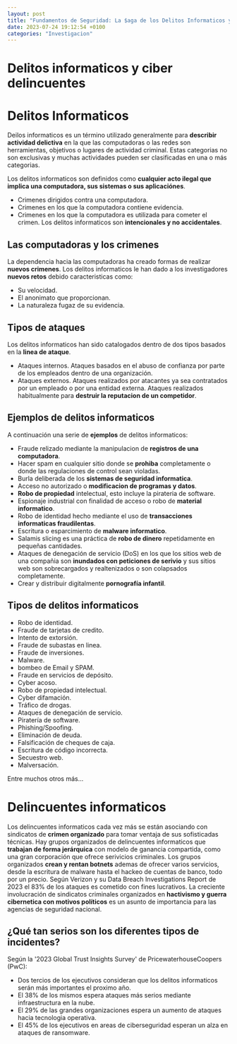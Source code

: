 ```yaml
---
layout: post
title: "Fundamentos de Seguridad: La $aga de los Delitos Informaticos y Ciber Delincuentes"
date: 2023-07-24 19:12:54 +0100
categories: "Investigacion"
---
```

# Delitos informaticos y ciber delincuentes 
# Delitos Informaticos
Deilos informaticos es un término utilizado generalmente para __describir actividad delictiva__ en la que las computadoras o las redes son herramientas, objetivos o lugares de actividad criminal. Estas categorias no son exclusivas y muchas actividades pueden ser clasificadas en una o más categorias.

Los delitos informaticos son definidos como __cualquier acto ilegal que implica una computadora, sus sistemas o sus aplicaciónes__.
- Crimenes dirigidos contra una computadora.
- Crimenes en los que la computadora contiene evidencia.
- Crimenes en los que la computadora es utilizada para cometer el crimen.
Los delitos informaticos son __intencionales y no accidentales__.
## Las computadoras y los crimenes 
La dependencia hacia las computadoras ha creado formas de realizar __nuevos crimenes__.
Los delitos informaticos le han dado a los investigadores __nuevos retos__ debido caracteristicas como:
- Su velocidad.
- El anonimato que proporcionan.
- La naturaleza fugaz de su evidencia.

## Tipos de ataques

Los delitos informaticos han sido catalogados dentro de dos tipos basados en la __linea de ataque__.
- Ataques internos. Ataques basados en el abuso de confianza por parte de los empleados dentro de una organización.
- Ataques externos. Ataques realizados por atacantes ya sea contratados por un empleado o por una entidad externa. Ataques realizados habitualmente para __destruir la reputacion de un competidor__.

## Ejemplos de delitos informaticos
A continuación una serie de __ejemplos__ de delitos informaticos:

- Fraude relizado mediante la manipulacion de __registros de una computadora__.
- Hacer spam en cualquier sitio donde se __prohiba__ completamente o donde las regulaciones de control sean violadas.
- Burla deliberada de los __sistemas de seguridad informatica__.
- Acceso no autorizado o __modificacion de programas y datos__.
- __Robo de propiedad__ intelectual, esto incluye la pirateria de software.
- Espionaje industrial con finalidad de acceso o robo de __material informatico__.
- Robo de identidad hecho mediante el uso de __transacciones informaticas fraudilentas__.
- Escritura o esparcimiento de __malware informatico__.
- Salamis slicing es una práctica de __robo de dinero__ repetidamente en pequeñas cantidades.
- Ataques de denegación de servicio (DoS) en los que los sitios web de una compañia son __inundados con peticiones de serivio__ y sus sitios web son sobrecargados y realtenizados o son colapsados completamente.
- Crear y distribuir digitalmente __pornografía infantil__.

## Tipos de delitos informaticos

- Robo de identidad.
- Fraude de tarjetas de credito.
- Intento de extorsión.
- Fraude de subastas en linea.
- Fraude de inversiones.
- Malware.
- bombeo de Email y SPAM.
- Fraude en servicios de depósito.
- Cyber acoso.
- Robo de propiedad intelectual.
- Cyber difamación.
- Tráfico de drogas.
- Ataques de denegación de servicio.
- Piratería de software.
- Phishing/Spoofing.
- Eliminación de deuda.
- Falsificación de cheques de caja.
- Escritura de código incorrecta.
- Secuestro web.
- Malversación.

Entre muchos otros más...

# Delincuentes informaticos
Los delincuentes informaticos cada vez más se están asociando con sindicatos de __crimen organizado__ para tomar ventaja de sus sofisticadas técnicas.
Hay grupos organizados de delincuentes informaticos que __trabajan de forma jerárquica__ con modelo de ganancia compartida, como una gran corporación que ofrece serivicios criminales.
Los grupos organizados __crean y rentan botnets__ ademas de ofrecer varios servicios, desde la escritura de malware hasta el hackeo de cuentas de banco, todo por un precio.
Según Verizon y su Data Breach Investigations Report de 2023 el 83% de los ataques es cometido con fines lucrativos.
La creciente involucración de sindicatos criminales organizados en __hactivismo y guerra cibernetica con motivos políticos__ es un asunto de importancia para las agencias de seguridad nacional.

## ¿Qué tan serios son los diferentes tipos de incidentes?
Según la '2023 Global Trust Insights Survey' de PricewaterhouseCoopers (PwC):
- Dos tercios de los ejecutivos consideran que los delitos informaticos serán más importantes el proximo año.
- El 38% de los mismos espera ataques más serios mediante infraestructura en la nube.
- El 29% de las grandes organizaciones espera un aumento de ataques hacia tecnologia operativa.
- El 45% de los ejecutivos en areas de ciberseguridad esperan un alza en ataques de ransomware.


